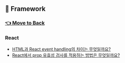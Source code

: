 ## 🚩 Framework
### [👈 Move to Back](https://github.com/2ssue/common_questions_for_JS_Developer)
### React
- [HTML과 React event handling의 차이는 무엇일까요?](./react_event_handling.md)
- [React에서 prop 유효성 검사를 적용하는 방법은 무엇일까요?](./react_prop_validation.md)